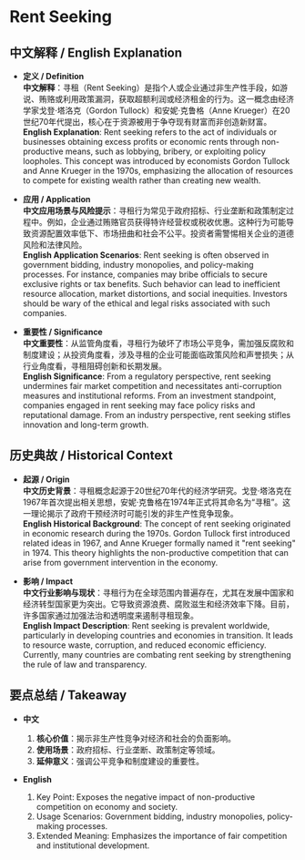 # Rent Seeking

## 中文解释 / English Explanation

* **定义 / Definition**  
  **中文解释**：寻租（Rent Seeking）是指个人或企业通过非生产性手段，如游说、贿赂或利用政策漏洞，获取超额利润或经济租金的行为。这一概念由经济学家戈登·塔洛克（Gordon Tullock）和安妮·克鲁格（Anne Krueger）在20世纪70年代提出，核心在于资源被用于争夺现有财富而非创造新财富。  
  **English Explanation**: Rent seeking refers to the act of individuals or businesses obtaining excess profits or economic rents through non-productive means, such as lobbying, bribery, or exploiting policy loopholes. This concept was introduced by economists Gordon Tullock and Anne Krueger in the 1970s, emphasizing the allocation of resources to compete for existing wealth rather than creating new wealth.

* **应用 / Application**  
  **中文应用场景与风险提示**：寻租行为常见于政府招标、行业垄断和政策制定过程中。例如，企业通过贿赂官员获得特许经营权或税收优惠。这种行为可能导致资源配置效率低下、市场扭曲和社会不公平。投资者需警惕相关企业的道德风险和法律风险。  
  **English Application Scenarios**: Rent seeking is often observed in government bidding, industry monopolies, and policy-making processes. For instance, companies may bribe officials to secure exclusive rights or tax benefits. Such behavior can lead to inefficient resource allocation, market distortions, and social inequities. Investors should be wary of the ethical and legal risks associated with such companies.

* **重要性 / Significance**  
  **中文重要性**：从监管角度看，寻租行为破坏了市场公平竞争，需加强反腐败和制度建设；从投资角度看，涉及寻租的企业可能面临政策风险和声誉损失；从行业角度看，寻租阻碍创新和长期发展。  
  **English Significance**: From a regulatory perspective, rent seeking undermines fair market competition and necessitates anti-corruption measures and institutional reforms. From an investment standpoint, companies engaged in rent seeking may face policy risks and reputational damage. From an industry perspective, rent seeking stifles innovation and long-term growth.

## 历史典故 / Historical Context

* **起源 / Origin**  
  **中文历史背景**：寻租概念起源于20世纪70年代的经济学研究。戈登·塔洛克在1967年首次提出相关思想，安妮·克鲁格在1974年正式将其命名为“寻租”。这一理论揭示了政府干预经济时可能引发的非生产性竞争现象。  
  **English Historical Background**: The concept of rent seeking originated in economic research during the 1970s. Gordon Tullock first introduced related ideas in 1967, and Anne Krueger formally named it "rent seeking" in 1974. This theory highlights the non-productive competition that can arise from government intervention in the economy.

* **影响 / Impact**  
  **中文行业影响与现状**：寻租行为在全球范围内普遍存在，尤其在发展中国家和经济转型国家更为突出。它导致资源浪费、腐败滋生和经济效率下降。目前，许多国家通过加强法治和透明度来遏制寻租现象。  
  **English Impact Description**: Rent seeking is prevalent worldwide, particularly in developing countries and economies in transition. It leads to resource waste, corruption, and reduced economic efficiency. Currently, many countries are combating rent seeking by strengthening the rule of law and transparency.

## 要点总结 / Takeaway

* **中文**  
  1. **核心价值**：揭示非生产性竞争对经济和社会的负面影响。  
  2. **使用场景**：政府招标、行业垄断、政策制定等领域。  
  3. **延伸意义**：强调公平竞争和制度建设的重要性。

* **English**  
  1. Key Point: Exposes the negative impact of non-productive competition on economy and society.  
  2. Usage Scenarios: Government bidding, industry monopolies, policy-making processes.  
  3. Extended Meaning: Emphasizes the importance of fair competition and institutional development.